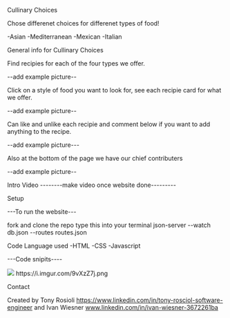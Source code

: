 Cullinary Choices

Chose differenet choices for differenet types of food!

-Asian
-Mediterranean
-Mexican
-Italian

General info for Cullinary Choices

Find recipies for each of the four types we offer.

--add example picture--

 Click on a style of food you want to look for, see each recipie card for what we offer.

 --add example picture--

 Can like and unlike each recipie and comment below if you want to add anything to the recipe.

 --add example picture---

 Also at the bottom of the page we have our chief contributers

 --add example picture--

Intro Video
--------make video once website done---------

Setup

---To run the website---

fork and clone the repo
type this into your terminal
json-server --watch db.json --routes routes.json

Code Language used
-HTML
-CSS
-Javascript

---Code snipits----

<img src="https://i.imgur.com/mOmTRGM.png">
https://i.imgur.com/9vXzZ7j.png

Contact

Created by Tony Rosioli  https://www.linkedin.com/in/tony-rosciol-software-engineer
and Ivan Wiesner www.linkedin.com/in/ivan-wiesner-3672261ba